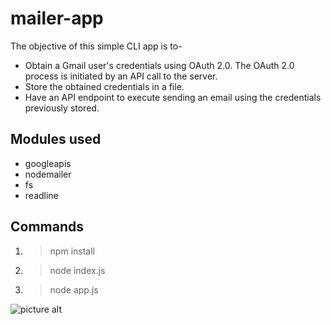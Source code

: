 # mailer-app
The objective of this simple CLI app is to- 
- Obtain a Gmail user's credentials using OAuth 2.0. The OAuth 2.0 process is initiated by an API call to the server.
- Store the obtained credentials in a file.
- Have an API endpoint to execute sending an email using the credentials previously stored.

## Modules used ##
- googleapis
- nodemailer
- fs
- readline

## Commands ##
1. >npm install
2. >node index.js
3. >node app.js

![picture alt](file:///home/pika/Desktop/Screenshot%20from%202020-10-24%2021-28-23.png)

